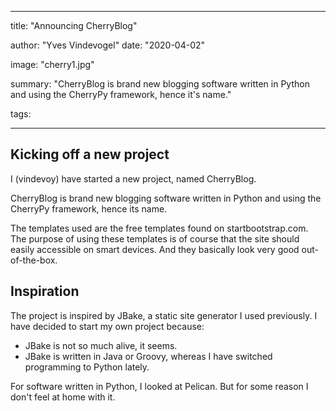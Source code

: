 ---

title: "Announcing CherryBlog"

author: "Yves Vindevogel"
date: "2020-04-02"

image: "cherry1.jpg"

summary: "CherryBlog is brand new blogging software written in Python and using the CherryPy framework, hence it's name."

tags:
    
----------

## Kicking off a new project

I (vindevoy) have started a new project, named CherryBlog.

CherryBlog is brand new blogging software written in Python and using the CherryPy framework, hence its name.

The templates used are the free templates found on startbootstrap.com.  The purpose of using these templates is of course that the site should easily accessible on smart devices. And they basically look very good out-of-the-box.

## Inspiration

The project is inspired by JBake, a static site generator I used previously. I have decided to start my own project because:

- JBake is not so much alive, it seems.
- JBake is written in Java or Groovy, whereas I have switched programming to Python lately.

For software written in Python, I looked at Pelican.  But for some reason I don't feel at home with it.  

